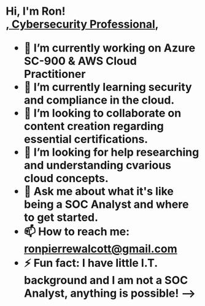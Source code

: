 <h1>Hi, I'm Ron! <br/><a href="https://github.com/ronwalcott/"</a>, <a href="https://www.linkedin.com/in/ron-pierre-walcott/">Cybersecurity Professional</a>,

- 🔭 I’m currently working on Azure SC-900 & AWS Cloud Practitioner
- 🌱 I’m currently learning security and compliance in the cloud.
- 👯 I’m looking to collaborate on content creation regarding essential certifications.
- 🤔 I’m looking for help researching and understanding cvarious cloud concepts.
- 💬 Ask me about what it's like being a SOC Analyst and where to get started. 
- 📫 How to reach me: ronpierrewalcott@gmail.com
- ⚡ Fun fact: I have little I.T. background and I am not a SOC Analyst, anything is possible!
-->

